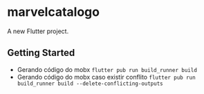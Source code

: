 # marvelcatalogo

A new Flutter project.

## Getting Started

- Gerando código do mobx
`flutter pub run build_runner build`
- Gerando código do mobx caso existir conflito
`flutter pub run build_runner build --delete-conflicting-outputs`

